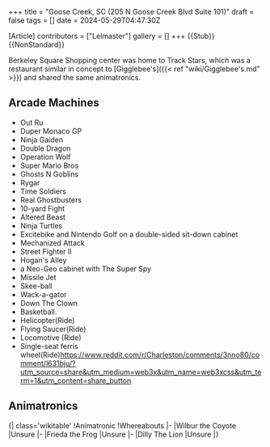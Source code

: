 +++
title = "Goose Creek, SC (205 N Goose Creek Blvd Suite 101)"
draft = false
tags = []
date = 2024-05-29T04:47:30Z

[Article]
contributors = ["Lelmaster"]
gallery = []
+++
{{Stub}}{{NonStandard}}

Berkeley Square Shopping center was home to Track Stars, which was a restaurant similar in concept to [Gigglebee's]({{< ref "wiki/Gigglebee's.md" >}}) and shared the same animatronics.

## Arcade Machines ##

* Out Ru
* Duper Monaco GP
* Ninja Gaiden
* Double Dragon
* Operation Wolf
* Super Mario Bros
* Ghosts N Goblins
* Rygar
* Time Soldiers
* Real Ghostbusters
* 10-yard Fight
* Altered Beast
* Ninja Turtles
* Excitebike and Nintendo Golf on a double-sided sit-down cabinet
* Mechanized Attack
* Street Fighter II
* Hogan's Alley
* a Neo-Geo cabinet with The Super Spy
* Missile Jet
* Skee-ball
* Wack-a-gator
* Down The Clown
* Basketball. 
* Helicopter(Ride)
* Flying Saucer(Ride)
* Locomotive (Ride)
* Single-seat ferris wheel(Ride)<ref>https://www.reddit.com/r/Charleston/comments/3nno80/comment/l631bju/?utm_source=share&utm_medium=web3x&utm_name=web3xcss&utm_term=1&utm_content=share_button</ref>



## Animatronics ##
{| class='wikitable'
!Animatronic
!Whereabouts
|-
|Wilbur the Coyote
|Unsure
|-
|Frieda the Frog
|Unsure
|-
|Dilly The Lion
|Unsure
|}